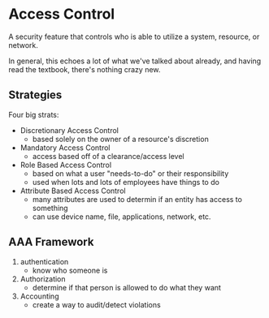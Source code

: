 Access Control
=====
A security feature that controls who is able to utilize a system, resource, or network.

In general, this echoes a lot of what we've talked about already, and having read the textbook, there's nothing crazy new.

## Strategies
Four big strats:
- Discretionary Access Control
    - based solely on the owner of a resource's discretion
- Mandatory Access Control
    - access based off of a clearance/access level
- Role Based Access Control
    - based on what a user "needs-to-do" or their responsibility
    - used when lots and lots of employees have things to do
- Attribute Based Access Control
    - many attributes are used to determin if an entity has access to something
    - can use device name, file, applications, network, etc.

## AAA Framework
1. authentication
    - know who someone is
2. Authorization
    - determine if that person is allowed to do what they want
3. Accounting
    - create a way to audit/detect violations